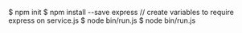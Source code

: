 $ npm init
$ npm install --save express // create variables to require express on service.js
$ node bin/run.js 
$ node bin/run.js
